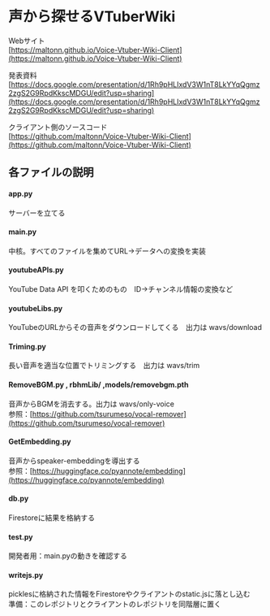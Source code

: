 # 声から探せるVTuberWiki
Webサイト  
[https://maltonn.github.io/Voice-Vtuber-Wiki-Client](https://maltonn.github.io/Voice-Vtuber-Wiki-Client)


発表資料  
[https://docs.google.com/presentation/d/1Rh9pHLIxdV3W1nT8LkYYqQgmz2zgS2G9RpdKkscMDGU/edit?usp=sharing](https://docs.google.com/presentation/d/1Rh9pHLIxdV3W1nT8LkYYqQgmz2zgS2G9RpdKkscMDGU/edit?usp=sharing)

クライアント側のソースコード  
[https://github.com/maltonn/Voice-Vtuber-Wiki-Client](https://github.com/maltonn/Voice-Vtuber-Wiki-Client)

## 各ファイルの説明

#### app.py  
サーバーを立てる  

#### main.py  
中核。すべてのファイルを集めてURL→データへの変換を実装  

#### youtubeAPIs.py  
YouTube Data API を叩くためのもの　ID→チャンネル情報の変換など   

#### youtubeLibs.py  
YouTubeのURLからその音声をダウンロードしてくる　出力は wavs/download  

#### Triming.py  
長い音声を適当な位置でトリミングする　出力は wavs/trim   

#### RemoveBGM.py , rbhmLib/ ,models/removebgm.pth  
音声からBGMを消去する。出力は wavs/only-voice  
参照：[https://github.com/tsurumeso/vocal-remover](https://github.com/tsurumeso/vocal-remover)

#### GetEmbedding.py  
音声からspeaker-embeddingを導出する  
参照：[https://huggingface.co/pyannote/embedding](https://huggingface.co/pyannote/embedding)

#### db.py  
Firestoreに結果を格納する  

#### test.py  
開発者用：main.pyの動きを確認する  

#### writejs.py
picklesに格納された情報をFirestoreやクライアントのstatic.jsに落とし込む  
準備：このレポジトリとクライアントのレポジトリを同階層に置く

